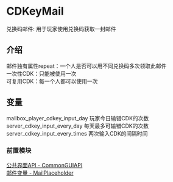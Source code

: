 # CDKeyMail
兑换码邮件: 用于玩家使用兑换码获取一封邮件  
  
## 介绍
邮件独有属性repeat：一个人是否可以用不同兑换码多次领取此邮件  
一次性CDK：只能被使用一次  
可复用CDK：每一个人都可以使用一次  
  
## 变量
mailbox_player_cdkey_input_day 玩家今日输错CDK的次数
server_cdkey_input_every_day 每天最多可输错CDK的次数
server_cdkey_input_every_times 两次输入CDK的间隔时间
  
### 前置模块
[公共界面API - CommonGUIAPI](./CommonGUIAPI)  
[邮件变量 - MailPlaceholder](./MailPlaceholder)  